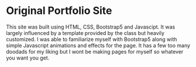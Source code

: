 # Original Portfolio Site

This site was built using HTML, CSS, Bootstrap5 and Javascipt. It was largely influenced by a template provided by the class but heavily customized. I was able to familiarize myself with Bootstrap5 along with simple Javascript animations and effects for the page. It has a few too many doodads for my liking but I wont be making pages for myself so whatever you want you get.
